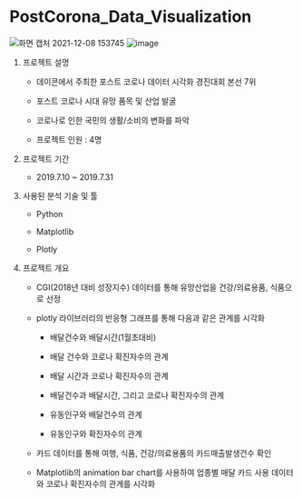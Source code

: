 # PostCorona_Data_Visualization

![화면 캡처 2021-12-08 153745](https://user-images.githubusercontent.com/64826099/145160996-343dcbcd-0064-49f3-a1f2-1a27c549a59e.png)
![image](https://user-images.githubusercontent.com/64826099/145160766-59b26bba-fc88-47cb-b80e-72abf59e9197.png)

1. 프로젝트 설명
   
   - 데이콘에서 주최한 포스트 코로나 데이터 시각화 경진대회 본선 7위
   
   - 포스트 코로나 시대 유망 품목 및 산업 발굴 
   
   - 코로나로 인한 국민의 생활/소비의 변화를 파악
   
   - 프로젝트 인원 : 4명

2. 프로젝트 기간
   
   - 2019.7.10 ~ 2019.7.31

3. 사용된 분석 기술 및 툴
   
   - Python
   
   - Matplotlib
   
   - Plotly

4. 프로젝트 개요
   
   - CGI(2018년 대비 성장지수) 데이터를 통해 유망산업을 건강/의료용품, 식품으로 선정
   
   - plotly 라이브러리의 반응형 그래프를 통해 다음과 같은 관계를 시각화 
     
     - 배달건수와 배달시간(1월초대비)
     
     - 배달 건수와 코로나 확진자수의 관계
     
     - 배달 시간과 코로나 확진자수의 관계
     
     - 배달건수과 배달시간, 그리고 코로나 확진자수의 관계
     
     - 유동인구와 배달건수의 관계
     
     - 유동인구와 확진자수의 관계
   
   - 카드 데이터를 통해 여행, 식품, 건강/의료용품의 카드매출발생건수 확인
   
   - Matplotlib의 animation bar chart를 사용하여 업종별 매달 카드 사용 데이터와 코로나 확진자수의 관계를 시각화


   
   
